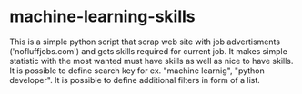 # machine-learning-skills
This is a simple python script that scrap web site with job advertisments ('nofluffjobs.com') and gets skills required for current job.
It makes simple statistic with the most wanted must have skills as well as nice to have skills.
It is possible to define search key for ex. "machine learnig", "python developer". It is possible to define additional filters in form of a list.

